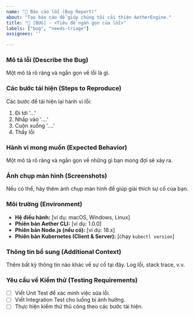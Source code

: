 ```yaml
---
name: "🐞 Báo cáo lỗi (Bug Report)"
about: "Tạo báo cáo để giúp chúng tôi cải thiện AetherEngine."
title: "🐞 [BUG] - <Tiêu đề ngắn gọn của lỗi>"
labels: ["bug", "needs-triage"]
assignees: ''

---
```


### Mô tả lỗi (Describe the Bug)
Một mô tả rõ ràng và ngắn gọn về lỗi là gì.

### Các bước tái hiện (Steps to Reproduce)
Các bước để tái hiện lại hành vi lỗi:
1. Đi tới '...'
2. Nhấp vào '....'
3. Cuộn xuống '....'
4. Thấy lỗi

### Hành vi mong muốn (Expected Behavior)
Một mô tả rõ ràng và ngắn gọn về những gì bạn mong đợi sẽ xảy ra.

### Ảnh chụp màn hình (Screenshots)
Nếu có thể, hãy thêm ảnh chụp màn hình để giúp giải thích sự cố của bạn.

### Môi trường (Environment)
 - **Hệ điều hành:** [ví dụ: macOS, Windows, Linux]
 - **Phiên bản Aether CLI:** [ví dụ: 1.0.0]
 - **Phiên bản Node.js (nếu có):** [ví dụ: 18.x]
 - **Phiên bản Kubernetes (Client & Server):** [chạy `kubectl version`]

### Thông tin bổ sung (Additional Context)
Thêm bất kỳ thông tin nào khác về sự cố tại đây. Log lỗi, stack trace, v.v.

### Yêu cầu về Kiểm thử (Testing Requirements)
- [ ] Viết Unit Test để xác minh việc sửa lỗi.
- [ ] Viết Integration Test cho luồng bị ảnh hưởng.
- [ ] Thực hiện kiểm thử thủ công theo các bước tái hiện.
